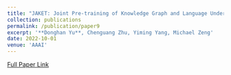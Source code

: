 ```yaml
---
title: "JAKET: Joint Pre-training of Knowledge Graph and Language Understanding"
collection: publications
permalink: /publication/paper9
excerpt: '**Donghan Yu**, Chenguang Zhu, Yiming Yang, Michael Zeng'
date: 2022-10-01
venue: 'AAAI'
---
```


[Full Paper Link](https://dl.acm.org/doi/abs/10.1145/3161413)
